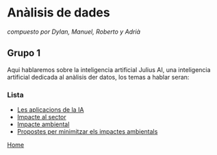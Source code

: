 # Anàlisis de dades
_compuesto por Dylan, Manuel, Roberto y Adrià_
## Grupo 1
Aqui hablaremos sobre la inteligencia artificial Julius AI, una inteligencia artificial dedicada al anàlisis der datos, los temas a hablar seran:
### Lista

- [Les aplicacions de la IA](Las_aplicaciones_de_la_IA4.md)
- [Impacte al sector](inpacto_en_el_sector4.md)
- [Impacte ambiental](Impacto_ambiental4.md)
- [Propostes per minimitzar els impactes ambientals](Propostes_per_minimitzar_els_impactes_ambientals4.md)



[Home](../../README.md)
